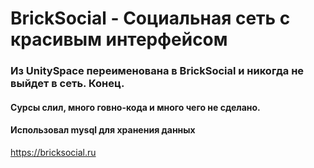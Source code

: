 # BrickSocial - Социальная сеть с красивым интерфейсом

### Из UnitySpace переименована в BrickSocial и никогда не выйдет в сеть. Конец.
#### Сурсы слил, много говно-кода и много чего не сделано. 
#### Использовал mysql для хранения данных
https://bricksocial.ru
